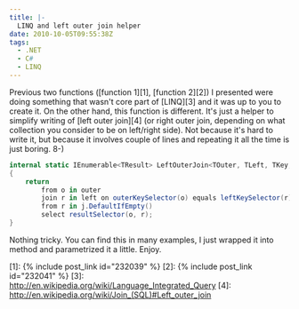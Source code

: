 ```yaml
---
title: |-
  LINQ and left outer join helper
date: 2010-10-05T09:55:38Z
tags:
  - .NET
  - C#
  - LINQ
---
```

Previous two functions ([function 1][1], [function 2][2]) I presented were doing something that wasn't core part of [LINQ][3] and it was up to you to create it. On the other hand, this function is different. It's just a helper to simplify writing of [left outer join][4] (or right outer join, depending on what collection you consider to be on left/right side). Not because it's hard to write it, but because it involves couple of lines and repeating it all the time is just boring. 8-)

```csharp
internal static IEnumerable<TResult> LeftOuterJoin<TOuter, TLeft, TKey, TResult>(this IEnumerable<TOuter> outer, IEnumerable<TLeft> left, Func<TOuter, TKey> outerKeySelector, Func<TLeft, TKey> leftKeySelector, Func<TOuter, TLeft, TResult> resultSelector)
{
	return
		from o in outer
		join r in left on outerKeySelector(o) equals leftKeySelector(r) into j
		from r in j.DefaultIfEmpty()
		select resultSelector(o, r);
}
```

Nothing tricky. You can find this in many examples, I just wrapped it into method and parametrized it a little. Enjoy.

[1]: {% include post_link id="232039" %}
[2]: {% include post_link id="232041" %}
[3]: http://en.wikipedia.org/wiki/Language_Integrated_Query
[4]: http://en.wikipedia.org/wiki/Join_(SQL)#Left_outer_join